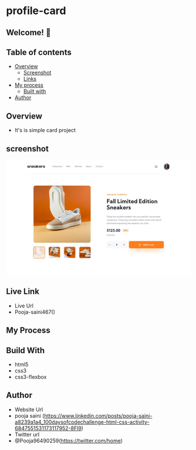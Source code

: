 # profile-card

## Welcome! 👋

## Table of contents

- [Overview](#overview)
  - [Screenshot](#screenshot)
  - [Links](#links)
- [My process](#my-process)
  - [Built with](#built-with)
- [Author](#author)

## Overview 
- It's is simple card project

## screenshot
<img src="https://github.com/Pooja-saini467/ecommerce-page/blob/main/design/desktop-design.jpg?raw=true">




## Live Link
- Live Url
- Pooja-saini467()


## My Process
## Build With
- html5
- css3
- css3-flexbox

## Author
- Website Url
- pooja saini (https://www.linkedin.com/posts/pooja-saini-a8239a1a4_100daysofcodechallenge-html-css-activity-6847551531173117952-8Fl9)
- Twitter url
- @Pooja96490259(https://twitter.com/home)

